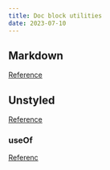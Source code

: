```yaml
---
title: Doc block utilities
date: 2023-07-10
---
```


## Markdown

[Reference](https://storybook.js.org/docs/react/api/doc-block-markdown)

## Unstyled

[Reference](https://storybook.js.org/docs/react/api/doc-block-unstyled)

### useOf

[Referenc](https://storybook.js.org/docs/react/api/doc-block-useof)
